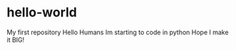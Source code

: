 # hello-world
My first repository 
Hello Humans 
Im starting to code in python 
Hope I make it BIG! 
